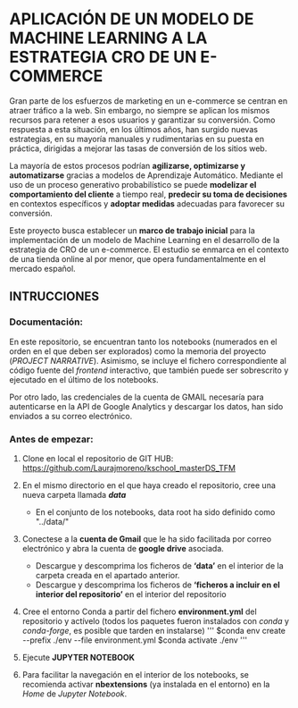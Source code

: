 # APLICACIÓN DE UN MODELO DE MACHINE LEARNING A LA ESTRATEGIA CRO DE UN E-COMMERCE

Gran parte de los esfuerzos de marketing en un e-commerce se centran en atraer tráfico a la web. Sin embargo, no siempre se aplican los mismos recursos para retener a esos usuarios y garantizar su conversión. Como respuesta a esta situación, en los últimos años, han surgido nuevas estrategias, en su mayoría manuales y rudimentarias en su puesta en práctica, dirigidas a mejorar las tasas de conversión de los sitios web.

La mayoría de estos procesos podrían **agilizarse, optimizarse y automatizarse** gracias a modelos de Aprendizaje Automático. Mediante el uso de un proceso generativo probabilístico se puede **modelizar el comportamiento del cliente** a tiempo real, **predecir su toma de decisiones** en contextos específicos y **adoptar medidas** adecuadas para favorecer su conversión.

Este proyecto busca establecer un **marco de trabajo inicial** para la implementación de un modelo de Machine Learning en el desarrollo de la estrategia de CRO de un e-commerce. El estudio se enmarca en el contexto de una tienda online al por menor, que opera fundamentalmente en el mercado español.

## INTRUCCIONES

### Documentación:

En este repositorio, se encuentran tanto los notebooks (numerados en el orden en el que deben ser explorados) como la memoria del proyecto (*PROJECT NARRATIVE*). Asimismo, se incluye el fichero correspondiente al código fuente del *frontend* interactivo, que también puede ser sobrescrito y ejecutado en el último de los notebooks. 

Por otro lado, las credenciales de la cuenta de GMAIL necesaría para autenticarse en la API de Google Analytics y descargar los datos, han sido enviados a su correo electrónico. 

### Antes de empezar:

1.	Clone en local el repositorio de GIT HUB: https://github.com/Laurajmoreno/kschool_masterDS_TFM

2.	En el mismo directorio en el que haya creado el repositorio, cree una nueva carpeta llamada ***data***
	- En el conjunto de los notebooks, data root ha sido definido como "../data/"

3.	Conectese a la **cuenta de Gmail** que le ha sido facilitada por correo electrónico y abra la cuenta de **google drive** asociada.
	- Descargue y descomprima los ficheros de **‘data’** en el interior de la carpeta creada en el apartado anterior.
	- Descargue y descomprima los ficheros de **‘ficheros a incluir en el interior del repositorio’** en el interior del repositorio

4.	Cree el entorno Conda a partir del fichero **environment.yml** del repositorio y actívelo (todos los paquetes fueron instalados con *conda* y *conda-forge*, es posible que tarden en instalarse)
	'''
	$conda env create --prefix ./env --file environment.yml
	$conda activate ./env
	'''
		

5.	Ejecute **JUPYTER NOTEBOOK**

6.	Para facilitar la navegación en el interior de los notebooks, se recomienda activar **nbextensions** (ya instalada en el entorno) en la *Home* de *Jupyter Notebook*.


